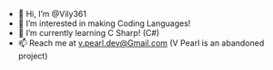 - 👋 Hi, I’m @Vily361
- 👀 I’m interested in making Coding Languages!
- 🌱 I’m currently learning C Sharp! (C#)
- 📫 Reach me at v.pearl.dev@Gmail.com (V Pearl is an abandoned project)
